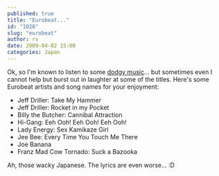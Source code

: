 ```yaml
---
published: true
title: "Eurobeat..."
id: "1028"
slug: "eurobeat"
author: rv
date: 2009-04-02 15:00
categories: Japan
---
```

Ok, so I'm known to listen to some <a href="https://en.wikipedia.org/wiki/Eurobeat" target="_blank">dodgy music</a>... but sometimes even I cannot help but burst out in laughter at some of the titles. Here's some Eurobeat artists and song names for your enjoyment:
<ul>
	<li>Jeff Driller: Take My Hammer</li>
	<li>Jeff Driller: Rocket in my Pocket</li>
	<li>Billy the Butcher: Cannibal Attraction</li>
	<li>Hi-Gang: Eeh Ooh! Eeh Ooh! Eeh Ooh!</li>
	<li>Lady Energy: Sex Kamikaze Girl</li>
	<li>Jee Bee: Every Time You Touch Me There</li>
	<li>Joe Banana</li>
	<li>Franz Mad Cow Tornado: Suck a Bazooka</li>
</ul>
Ah, those wacky Japanese. The lyrics are even worse... :D